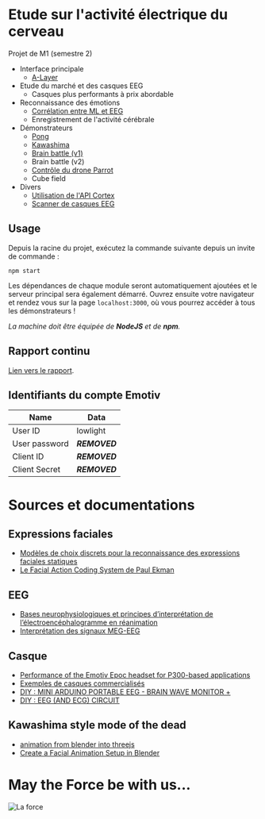 # Etude sur l'activité électrique du cerveau

Projet de M1 (semestre 2)
* Interface principale
    * [A-Layer](https://github.com/lowlighter/brain/tree/master/alayer)
* Etude du marché et des casques EEG
    * Casques plus performants à prix abordable
* Reconnaissance des émotions
    * [Corrélation entre ML et EEG](https://github.com/lowlighter/brain/tree/master/emotions)
    * Enregistrement de l'activité cérébrale
* Démonstrateurs
    * [Pong](https://github.com/lowlighter/brain/tree/master/pong)
    * [Kawashima](https://github.com/lowlighter/brain/tree/master/kawashima)
    * [Brain battle (v1)](https://github.com/lowlighter/brain/tree/master/battle)
    * Brain battle (v2)
    * [Contrôle du drone Parrot](https://github.com/lowlighter/brain/tree/master/parrot)
    * Cube field
* Divers
    * [Utilisation de l'API Cortex](https://github.com/lowlighter/brain/tree/master/miscelleanous/cortex)
    * [Scanner de casques EEG](https://github.com/lowlighter/brain/tree/master/miscelleanous/scanner)

## Usage
Depuis la racine du projet, exécutez la commande suivante depuis un invite de commande :
```
npm start
```
Les dépendances de chaque module seront automatiquement ajoutées et le serveur principal sera également démarré.
Ouvrez ensuite votre navigateur et rendez vous sur la page `localhost:3000`, où vous pourrez accéder à tous les démonstrateurs !

*La machine doit être équipée de **NodeJS** et de **npm**.*

## Rapport continu
[Lien vers le rapport](https://www.overleaf.com/13615904gxzjrcytrjpc#/52637951/).

## Identifiants du compte Emotiv
| Name | Data |
|---|---|
| User ID | lowlight |
| User password | ***REMOVED*** |
| Client ID | ***REMOVED*** |
| Client Secret | ***REMOVED*** |

# Sources et documentations

## Expressions faciales
* [Modèles de choix discrets pour la reconnaissance des expressions faciales statiques](https://infoscience.epfl.ch/record/183003/files/ExpressionsFaciales.pdf)
* [Le Facial Action Coding System de Paul Ekman](http://www.la-communication-non-verbale.com/2013/03/facial-action-coding-system-6734.html)

## EEG
* [Bases neurophysiologiques et principes d’interprétation de l’électroencéphalogramme en réanimation](https://www.srlf.org/wp-content/uploads/2015/11/0710-Reanimation-Vol16-N6-p546_552.pdf)
* [Interprétation des signaux MEG-EEG](http://www.labos.upmc.fr/center-meg/media/meegirmf2003/BRNeurophysio.pdf)

## Casque
* [Performance of the Emotiv Epoc headset for P300-based applications](https://biomedical-engineering-online.biomedcentral.com/articles/10.1186/1475-925X-12-56)
* [Exemples de casques commercialisés](https://www.diygenius.com/hacking-your-brain-waves/)
* [DIY : MINI ARDUINO PORTABLE EEG - BRAIN WAVE MONITOR +](http://www.instructables.com/id/Mini-Arduino-Portable-EEG-Brain-Wave-Monitor-/)
* [DIY : EEG (AND ECG) CIRCUIT](http://www.instructables.com/id/DIY-EEG-and-ECG-Circuit/)

## Kawashima style mode of the dead
* [animation from blender into threejs](http://unboring.net/workflows/animation.html)
* [Create a Facial Animation Setup in Blender](https://cgi.tutsplus.com/tutorials/create-a-facial-animation-setup-in-blender-part-1--cg-32251)

# May the Force be with us...
![La force](https://github.com/lowlighter/brain/blob/master/miscelleanous/imgs/demo.png)
